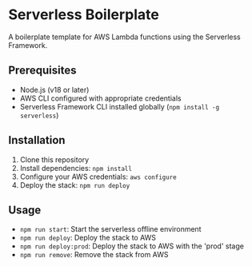 # Serverless Boilerplate

A boilerplate template for AWS Lambda functions using the Serverless Framework.

## Prerequisites

- Node.js (v18 or later)
- AWS CLI configured with appropriate credentials
- Serverless Framework CLI installed globally (`npm install -g serverless`)

## Installation

1. Clone this repository
2. Install dependencies: `npm install`
3. Configure your AWS credentials: `aws configure`
4. Deploy the stack: `npm run deploy`

## Usage

- `npm run start`: Start the serverless offline environment
- `npm run deploy`: Deploy the stack to AWS
- `npm run deploy:prod`: Deploy the stack to AWS with the 'prod' stage
- `npm run remove`: Remove the stack from AWS
